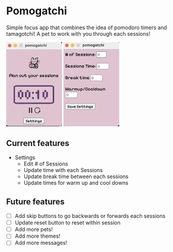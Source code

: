# Pomogatchi

Simple focus app that combines the idea of pomodoro timers and tamagotchi! A pet to work with you through each sessions!

<img width="150px" src="/assets/pomogatchi.png"/>
<img width="150px" src="/assets/settings.png"/>


## Current features
- Settings 
    - Edit # of Sessions
    - Update time with each Sessions
    - Update break time between each sessions
    - Update times for warm up and cool downs

## Future features
- [ ] Add skip buttons to go backwards or forwards each sessions
- [ ] Update reset button to reset within session
- [ ] Add more pets!
- [ ] Add more themes!
- [ ] Add more messages!